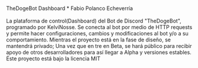  <br>TheDogeBot Dashboard * Fabio Polanco Echeverría</br>
<br>La plataforma de control(Dashboard) del Bot de Discord "TheDogeBot", 
programado por KelviNosse. Se conecta al bot por medio de HTTP requests y permite hacer configuraciones, cambios y modificaciones al bot y/o a su comportamiento. Mientras el proyecto está en la fase de diseño, se mantendrá privado; Una vez que en tre en Beta, se hará público para recibir apoyo de otros desarrolladores para así llegar a Alpha y versiones estables.</br>
Éste proyecto está bajo la licencia MIT

